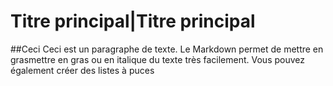 # Titre principal|Titre principal

##Ceci Ceci est un paragraphe de texte. Le Markdown permet de mettre en grasmettre en gras ou en italique du texte très facilement. Vous pouvez également créer des listes à puces 

